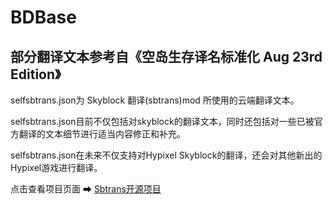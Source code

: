 # BDBase

部分翻译文本参考自《空岛生存译名标准化 Aug 23rd Edition》
-
selfsbtrans.json为 Skyblock 翻译(sbtrans)mod 所使用的云端翻译文本。

selfsbtrans.json目前不仅包括对skyblock的翻译文本，同时还包括对一些已被官方翻译的文本细节进行适当内容修正和补充。

selfsbtrans.json在未来不仅支持对Hypixel Skyblock的翻译，还会对其他新出的Hypixel游戏进行翻译。

点击查看项目页面 ➡ [Sbtrans开源项目](https://github.com/wysb233/sbtrans)
